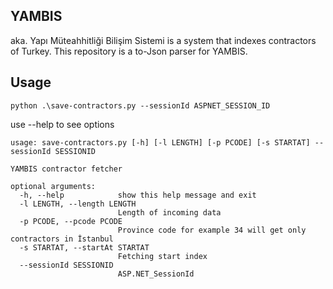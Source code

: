 ## YAMBIS
aka. Yapı Müteahhitliği Bilişim Sistemi is a system that indexes contractors of Turkey. This repository is a to-Json parser for YAMBIS.

## Usage

`python .\save-contractors.py --sessionId ASPNET_SESSION_ID`

use --help to see options

```
usage: save-contractors.py [-h] [-l LENGTH] [-p PCODE] [-s STARTAT] --sessionId SESSIONID

YAMBIS contractor fetcher

optional arguments:
  -h, --help            show this help message and exit
  -l LENGTH, --length LENGTH
                        Length of incoming data
  -p PCODE, --pcode PCODE
                        Province code for example 34 will get only contractors in İstanbul
  -s STARTAT, --startAt STARTAT
                        Fetching start index
  --sessionId SESSIONID
                        ASP.NET_SessionId
```
